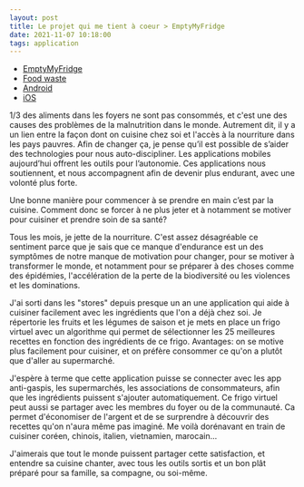 ```yaml
---
layout: post
title: Le projet qui me tient à coeur > EmptyMyFridge
date: 2021-11-07 10:18:00
tags: application
---
```


- [EmptyMyFridge](https://www.emptymyfridge.com)
- [Food waste](https://www.researchgate.net/publication/331207943_Consumer_Choice_and_Food_Waste_Can_Nudging_Help)
- [Android](https://play.google.com/store/apps/details?id=com.emptymyfridge)
- [iOS](https://apps.apple.com/app/id1550812530)

1/3 des aliments dans les foyers ne sont pas consommés, et c'est une des causes des problèmes de la malnutrition dans le monde. Autrement dit, il y a un lien entre la façon dont on cuisine chez soi et l'accès à la nourriture dans les pays pauvres. Afin de changer ça, je pense qu’il est possible de s’aider des technologies pour nous auto-discipliner. Les applications mobiles aujourd’hui offrent les outils pour l’autonomie. Ces applications nous soutiennent, et nous accompagnent afin de devenir plus endurant, avec une volonté plus forte.

Une bonne manière pour commencer à se prendre en main c’est par la cuisine. Comment donc se forcer à ne plus jeter et à notamment se motiver pour cuisiner et prendre soin de sa santé?

Tous les mois, je jette de la nourriture. C'est assez désagréable ce sentiment parce que je sais que ce manque d'endurance est un des symptômes de notre manque de motivation pour changer, pour se motiver à transformer le monde, et notamment pour se préparer à des choses comme des épidémies, l'accélération de la perte de la biodiversité ou les violences et les dominations.


J'ai sorti dans les "stores" depuis presque un an une application qui aide à cuisiner facilement avec les ingrédients que l'on a déjà chez soi. Je répertorie les fruits et les légumes de saison et je mets en place un frigo virtuel avec un algorithme qui permet de sélectionner les 25 meilleures recettes en fonction des ingrédients de ce frigo. Avantages: on se motive plus facilement pour cuisiner, et on préfère consommer ce qu'on a plutôt que d'aller au supermarché.

J'espère à terme que cette application puisse se connecter avec les app anti-gaspis, les supermarchés, les associations de consommateurs, afin que les ingrédients puissent s'ajouter automatiquement. Ce frigo virtuel peut aussi se partager avec les membres du foyer ou de la communauté. Ca permet d'économiser de l'argent et de se surprendre à découvrir des recettes qu'on n'aura même pas imaginé. Me voilà dorénavant en train de cuisiner coréen, chinois, italien, vietnamien, marocain... 

J'aimerais que tout le monde puissent partager cette satisfaction, et entendre sa cuisine chanter, avec tous les outils sortis et un bon plât préparé pour sa famille, sa compagne, ou soi-même.

